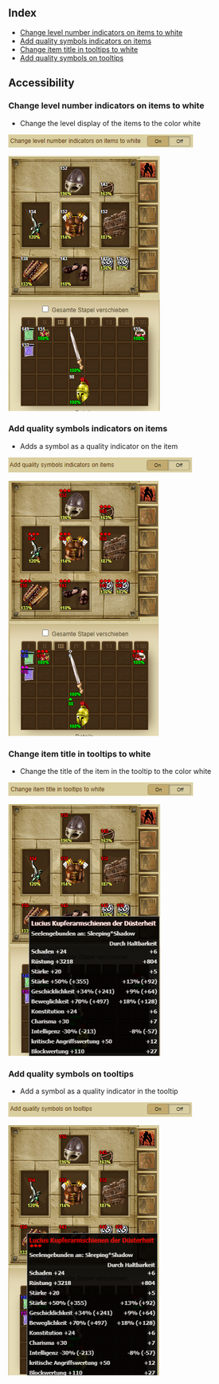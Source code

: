 ## Index
- [Change level number indicators on items to white](Documentation%20Accessibility.md#change-level-number-indicators-on-items-to-white)
- [Add quality symbols indicators on items](Documentation%20Accessibility.md#add-quality-symbols-indicators-on-items)
- [Change item title in tooltips to white](Documentation%20Accessibility.md#change-item-title-in-tooltips-to-white)
- [Add quality symbols on tooltips](Documentation%20Accessibility.md#add-quality-symbols-on-tooltips)

## Accessibility
### Change level number indicators on items to white
- Change the level display of the items to the color white

![Change Level Number Indicators Item White](Pictures/Accessibility/Change_Level_Number_Indicators_Item_White.png)

![Change Level Number Indicators Item White Y](Pictures/Accessibility/Change_Level_Number_Indicators_Item_White_Y.png)

### Add quality symbols indicators on items
- Adds a symbol as a quality indicator on the item

![Add Quality Symbols Indicators Items](Pictures/Accessibility/Add_Quality_Symbols_Indicators_Items.png)

![Add Quality Symbols Indicators Items Y](Pictures/Accessibility/Add_Quality_Symbols_Indicators_Items_Y.png)

### Change item title in tooltips to white
- Change the title of the item in the tooltip to the color white

![Change Item Title Tooltips White](Pictures/Accessibility/Change_Item_Title_Tooltips_White.png)

![Change Item Title Tooltips White Y](Pictures/Accessibility/Change_Item_Title_Tooltips_White_Y.png)

### Add quality symbols on tooltips
- Add a symbol as a quality indicator in the tooltip

![Add Quality Symbols Tooltips](Pictures/Accessibility/Add_Quality_Symbols_Tooltips.png)

![Add Quality Symbols Tooltips Y](Pictures/Accessibility/Add_Quality_Symbols_Tooltips_Y.png)
